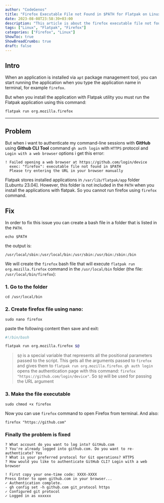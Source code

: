 ```yaml
---
author: "CodeGenos"
title: "Firefox Executable File not Found in $PATH for Flatpak on Linux"
date: 2023-08-08T23:58:39+03:00
description: "This article is about the firefox executable file not found in $PATH error fix when firefox is installed with flatpak."
tags: ["Linux", "Flatpak", "Firefox"]
categories: ["Firefox", "Linux"]
ShowToc: true
ShowBreadCrumbs: true
draft: false
---
```


## Intro
When an application is installed via `apt` package management tool, you can start running the application when you type the application name in terminal, for example `firefox`.

But when you install the application with Flatpak utility you must run the Flatpak application using this command:

```bash
flatpak run org.mozilla.firefox
```

---

## Problem
But when i want to authenticate my command-line sessions with **GitHub** using **Github CLI Tool** command `gh auth login` with `HTTPS` protocol and `Login with a web browser` options i get this error:

```text
! Failed opening a web browser at https://github.com/login/device
  exec: "firefox": executable file not found in $PATH
  Please try entering the URL in your browser manually
```

Flatpak stores installed applications in `/var/lib/flatpak/app` folder [Lubuntu 23.04]. However, this folder is not included in the `PATH` when you install the applications with flatpak. So you cannot run firefox using `firefox` command.

## Fix

In order to fix this issue you can create a bash file in a folder that is listed in the `PATH`.

```console
echo $PATH
```

the output is:

```console
/usr/local/sbin:/usr/local/bin:/usr/sbin:/usr/bin:/sbin:/bin
```

We will create the `firefox` bash file that will execute `flatpak run org.mozilla.firefox` command in the `/usr/local/bin` folder (the file: `/usr/local/bin/firefox`):

### 1. Go to the folder

```console
cd /usr/local/bin
```

### 2. Create firefox file using nano:

```console
sudo nano firefox
```

paste the following content then save and exit:

```bash
#!/bin/bash

flatpak run org.mozilla.firefox $@
```

>`$@` is a special variable that represents all the positional parameters passed to the script. This gets all the arguments passed to `firefox` and gives them to `flatpak run org.mozilla.firefox`. `gh auth login` opens the authentication page with this command: `firefox "https://github.com/login/device"`. So `$@` will be used for passing the URL argument

### 3. Make the file executable

```console
sudo chmod +x firefox
```

Now you can use `firefox` command to open Firefox from terminal. And also:

```console
firefox "https://github.com"
```

### Finally the problem is fixed

```console
? What account do you want to log into? GitHub.com
? You're already logged into github.com. Do you want to re-authenticate? Yes
? What is your preferred protocol for Git operations? HTTPS
? How would you like to authenticate GitHub CLI? Login with a web browser

! First copy your one-time code: XXXX-XXXX
Press Enter to open github.com in your browser... 
✓ Authentication complete.
- gh config set -h github.com git_protocol https
✓ Configured git protocol
✓ Logged in as xxxxxx
```



